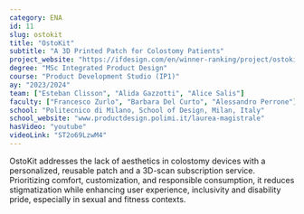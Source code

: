 ```yaml
---
category: ENA
id: 11
slug: ostokit
title: "OstoKit"
subtitle: "A 3D Printed Patch for Colostomy Patients"
project_website: "https://ifdesign.com/en/winner-ranking/project/ostokit/662799"
degree: "MSc Integrated Product Design"
course: "Product Development Studio (IP1)"
ay: "2023/2024"
team: ["Esteban Clisson", "Alida Gazzotti", "Alice Salis"]
faculty: ["Francesco Zurlo", "Barbara Del Curto", "Alessandro Perrone"]
school: "Politecnico di Milano, School of Design, Milan, Italy"
school_website: "www.productdesign.polimi.it/laurea-magistrale"
hasVideo: "youtube"
videoLink: "ST2o69LzwM4"
---
```


OstoKit addresses the lack of aesthetics in colostomy devices with a personalized, reusable patch and a 3D-scan subscription service. Prioritizing comfort, customization, and responsible consumption, it reduces stigmatization while enhancing user experience, inclusivity and disability pride, especially in sexual and fitness contexts.
